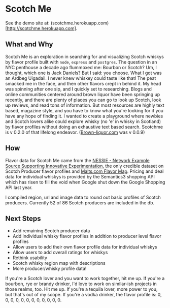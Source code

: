 # Scotch Me

See the demo site at: (scotchme.herokuapp.com)[http://scotchme.herokuapp.com].

## What and Why
Scotch Me is an exploration in searching for and visualizing Scotch whiskys by flavor profile built with `node`, `express` and `postgres`.
The question in an NYC penthouse a decade ago flummoxed me: Bourbon or Scotch? Um, I thought, which one is Jack Daniels? But I said: you choose. What I got was an Ardbeg Uigadail. I never knew whiskey could taste like that! The peat smacked me in the face, and then other flavors crept in behind it. My head was spinning after one sip, and I quickly set to researching.
Blogs and online communities centered around brown liquor have been springing up recently, and there are plenty of places you can go to look up Scotch, look up reviews, and read tons of information. But most resources are highly text based, magazine style, and you have to know what you're looking for if you have any hope of finding it. 
I wanted to create a playground where newbies and Scotch lovers alike could explore whisky (no 'e' in whisky in Scotland) by flavor profiles without doing an exhaustive text based search.
Scotchme is v 0.2.0 of that lifelong endeavor. ([Brown-liquor.com](http://brown-liquor.com) was v 0.0.9)

## How
Flavor data for Scotch Me came from the [NESSIE - Network Example Source Supporting Innovative Experimentation](https://www.mathstat.strath.ac.uk/outreach/nessie/index.html), the only credible dataset on Scotch Producer flavor profiles and [Malts.com Flavor Map](http://www.malts.com/index.php/en_us/Choosing-Whisky/A-World-of-Flavour/The-Single-Malt-Whisky-Flavour-Map). Pricing and deal data for individual whiskys is provided by the Semantics3 shopping API which has risen to fill the void when Google shut down the Google Shopping API last year.

I compiled region, url and image data to round out basic profiles of Scotch producers. Currently 52 of 86 Scotch producers are included in the db. 


## Next Steps
- Add remaining Scotch producer data
- Add individual whisky flavor profiles in addition to producer level flavor profiles
- Allow users to add their own flavor profile data for individual whiskys
- Allow users to add overall ratings for whiskys
- Rethink usability
- Scotch whisky region map with descriptions
- More producer/whisky profile data!

If you're a Scotch lover and you want to work together, hit me up. If you're a bourbon, rye or brandy drinker, I'd love to work on similar-ish projects in those realms, too. Hit me up. If you're a tequila lover, more power to you, but that's out of my scope. If you're a vodka drinker, the flavor profile is: 0, 0, 0, 0, 0, 0, 0, 0, 0, 0, 0, 0.
